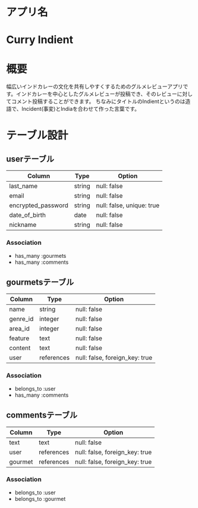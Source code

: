 # アプリ名
<h1 id="logo"><link href="https://fonts.googleapis.com/css?family=Cherry+Swash:700" rel="stylesheet" class="title">Curry Indient</a></h1>

# 概要
幅広いインドカレーの文化を共有しやすくするためのグルメレビューアプリです。インドカレーを中心としたグルメレビューが投稿でき、そのレビューに対してコメント投稿することができます。
ちなみにタイトルのIndientというのは造語で、Incident(事変)とIndiaを合わせて作った言葉です。


# テーブル設計

## userテーブル

| Column             | Type   | Option                    |
| ------------------ | ------ | ------------------------- |
| last_name          | string | null: false               |
| email              | string | null: false               |
| encrypted_password | string | null: false, unique: true |
| date_of_birth      | date   | null: false               |
| nickname           | string | null: false               |

### Association
- has_many :gourmets
- has_many :comments

## gourmetsテーブル

| Column   | Type       | Option                         |
| -------- | ---------- | ------------------------------ |
| name     | string     | null: false                    |
| genre_id | integer    | null: false                    |
| area_id  | integer    | null: false                    |
| feature  | text       | null: false                    |
| content  | text       | null: false                    |
| user     | references | null: false, foreign_key: true |

### Association
- belongs_to :user
- has_many :comments

## commentsテーブル

| Column  | Type       | Option                         |
| ------- | ---------- | ------------------------------ |
| text    | text       | null: false                    |
| user    | references | null: false, foreign_key: true |
| gourmet | references | null: false, foreign_key: true |

### Association
- belongs_to :user
- belongs_to :gourmet
